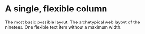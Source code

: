 # A single, flexible column

The most basic possible layout. The archetypical web layout of the ninetees. One flexible text item without a maximum width.